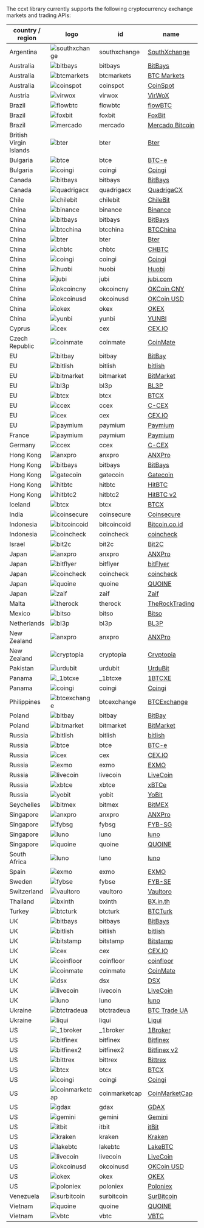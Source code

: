 The ccxt library currently supports the following cryptocurrency exchange markets and trading APIs:

|country / region       | logo                                                                                                                    | id            | name                                                 | ver | doc                                                                                          |
|-----------------------|-------------------------------------------------------------------------------------------------------------------------|---------------|------------------------------------------------------|:---:|:--------------------------------------------------------------------------------------------:|
|Argentina              |  ![southxchange](https://user-images.githubusercontent.com/1294454/27838912-4f94ec8a-60f6-11e7-9e5d-bbf9bd50a559.jpg)   | southxchange  | [SouthXchange](https://www.southxchange.com)         | *   |  [API](https://www.southxchange.com/Home/Api)                                                |
|Australia              |  ![bitbays](https://user-images.githubusercontent.com/1294454/27808599-983687d2-6051-11e7-8d95-80dfcbe5cbb4.jpg)        | bitbays       | [BitBays](https://bitbays.com)                       | 1   |  [API](https://bitbays.com/help/api/)                                                        |
|Australia              |  ![btcmarkets](https://user-images.githubusercontent.com/1294454/29142911-0e1acfc2-7d5c-11e7-98c4-07d9532b29d7.jpg)     | btcmarkets    | [BTC Markets](https://btcmarkets.net/)               | *   |  [API](https://github.com/BTCMarkets/API)                                                    |
|Australia              |  ![coinspot](https://user-images.githubusercontent.com/1294454/28208429-3cacdf9a-6896-11e7-854e-4c79a772a30f.jpg)       | coinspot      | [CoinSpot](https://www.coinspot.com.au)              | *   |  [API](https://www.coinspot.com.au/api)                                                      |
|Austria                |  ![virwox](https://user-images.githubusercontent.com/1294454/27766894-6da9d360-5eea-11e7-90aa-41f2711b7405.jpg)         | virwox        | [VirWoX](https://www.virwox.com)                     | *   |  [API](https://www.virwox.com/developers.php)                                                |
|Brazil                 |  ![flowbtc](https://user-images.githubusercontent.com/1294454/28162465-cd815d4c-67cf-11e7-8e57-438bea0523a2.jpg)        | flowbtc       | [flowBTC](https://trader.flowbtc.com)                | 1   |  [API](http://www.flowbtc.com.br/api/)                                                       |
|Brazil                 |  ![foxbit](https://user-images.githubusercontent.com/1294454/27991413-11b40d42-647f-11e7-91ee-78ced874dd09.jpg)         | foxbit        | [FoxBit](https://foxbit.exchange)                    | 1   |  [API](https://blinktrade.com/docs)                                                          |
|Brazil                 |  ![mercado](https://user-images.githubusercontent.com/1294454/27837060-e7c58714-60ea-11e7-9192-f05e86adb83f.jpg)        | mercado       | [Mercado Bitcoin](https://www.mercadobitcoin.com.br) | 3   |  [API](https://www.mercadobitcoin.com.br/api-doc)                                            |
|British Virgin Islands |  ![bter](https://user-images.githubusercontent.com/1294454/27980479-cfa3188c-6387-11e7-8191-93fc4184ba5c.jpg)           | bter          | [Bter](https://bter.com)                             | 2   |  [API](https://bter.com/api2)                                                                |
|Bulgaria               |  ![btce](https://user-images.githubusercontent.com/1294454/27843225-1b571514-611a-11e7-9208-2641a560b561.jpg)           | btce          | [BTC-e](https://btc-e.com)                           | 3   |  [API](https://btc-e.com/api/3/docs)                                                         |
|Bulgaria               |  ![coingi](https://user-images.githubusercontent.com/1294454/28619707-5c9232a8-7212-11e7-86d6-98fe5d15cc6e.jpg)         | coingi        | [Coingi](https://coingi.com)                         | *   |  [API](http://docs.coingi.apiary.io/)                                                        |
|Canada                 |  ![bitbays](https://user-images.githubusercontent.com/1294454/27808599-983687d2-6051-11e7-8d95-80dfcbe5cbb4.jpg)        | bitbays       | [BitBays](https://bitbays.com)                       | 1   |  [API](https://bitbays.com/help/api/)                                                        |
|Canada                 |  ![quadrigacx](https://user-images.githubusercontent.com/1294454/27766825-98a6d0de-5ee7-11e7-9fa4-38e11a2c6f52.jpg)     | quadrigacx    | [QuadrigaCX](https://www.quadrigacx.com)             | 2   |  [API](https://www.quadrigacx.com/api_info)                                                  |
|Chile                  |  ![chilebit](https://user-images.githubusercontent.com/1294454/27991414-1298f0d8-647f-11e7-9c40-d56409266336.jpg)       | chilebit      | [ChileBit](https://chilebit.net)                     | 1   |  [API](https://blinktrade.com/docs)                                                          |
|China                  |  ![binance](https://user-images.githubusercontent.com/1294454/29604020-d5483cdc-87ee-11e7-94c7-d1a8d9169293.jpg)        | binance       | [Binance](https://www.binance.com)                   | 1   |  [API](https://www.binance.com/restapipub.html)                                              |
|China                  |  ![bitbays](https://user-images.githubusercontent.com/1294454/27808599-983687d2-6051-11e7-8d95-80dfcbe5cbb4.jpg)        | bitbays       | [BitBays](https://bitbays.com)                       | 1   |  [API](https://bitbays.com/help/api/)                                                        |
|China                  |  ![btcchina](https://user-images.githubusercontent.com/1294454/27766368-465b3286-5ed6-11e7-9a11-0f6467e1d82b.jpg)       | btcchina      | [BTCChina](https://www.btcchina.com)                 | 1   |  [API](https://www.btcchina.com/apidocs)                                                     |
|China                  |  ![bter](https://user-images.githubusercontent.com/1294454/27980479-cfa3188c-6387-11e7-8191-93fc4184ba5c.jpg)           | bter          | [Bter](https://bter.com)                             | 2   |  [API](https://bter.com/api2)                                                                |
|China                  |  ![chbtc](https://user-images.githubusercontent.com/1294454/28555659-f0040dc2-7109-11e7-9d99-688a438bf9f4.jpg)          | chbtc         | [CHBTC](https://trade.chbtc.com/api)                 | 1   |  [API](https://www.chbtc.com/i/developer)                                                    |
|China                  |  ![coingi](https://user-images.githubusercontent.com/1294454/28619707-5c9232a8-7212-11e7-86d6-98fe5d15cc6e.jpg)         | coingi        | [Coingi](https://coingi.com)                         | *   |  [API](http://docs.coingi.apiary.io/)                                                        |
|China                  |  ![huobi](https://user-images.githubusercontent.com/1294454/27766569-15aa7b9a-5edd-11e7-9e7f-44791f4ee49c.jpg)          | huobi         | [Huobi](https://www.huobi.com)                       | 3   |  [API](https://github.com/huobiapi/API_Docs_en/wiki)                                         |
|China                  |  ![jubi](https://user-images.githubusercontent.com/1294454/27766581-9d397d9a-5edd-11e7-8fb9-5d8236c0e692.jpg)           | jubi          | [jubi.com](https://www.jubi.com)                     | 1   |  [API](https://www.jubi.com/help/api.html)                                                   |
|China                  |  ![okcoincny](https://user-images.githubusercontent.com/1294454/27766792-8be9157a-5ee5-11e7-926c-6d69b8d3378d.jpg)      | okcoincny     | [OKCoin CNY](https://www.okcoin.cn)                  | 1   |  [API](https://www.okcoin.cn/rest_getStarted.html)                                           |
|China                  |  ![okcoinusd](https://user-images.githubusercontent.com/1294454/27766791-89ffb502-5ee5-11e7-8a5b-c5950b68ac65.jpg)      | okcoinusd     | [OKCoin USD](https://www.okcoin.com)                 | 1   |  [API](https://www.okcoin.com/rest_getStarted.html)                                          |
|China                  |  ![okex](https://user-images.githubusercontent.com/1294454/29562593-9038a9bc-8742-11e7-91cc-8201f845bfc1.jpg)           | okex          | [OKEX](https://www.okex.com)                         | 1   |  [API](https://www.okex.com/rest_getStarted.html)                                            |
|China                  |  ![yunbi](https://user-images.githubusercontent.com/1294454/28570548-4d646c40-7147-11e7-9cf6-839b93e6d622.jpg)          | yunbi         | [YUNBI](https://yunbi.com)                           | 2   |  [API](https://yunbi.com/documents/api/guide)                                                |
|Cyprus                 |  ![cex](https://user-images.githubusercontent.com/1294454/27766442-8ddc33b0-5ed8-11e7-8b98-f786aef0f3c9.jpg)            | cex           | [CEX.IO](https://cex.io)                             | *   |  [API](https://cex.io/cex-api)                                                               |
|Czech Republic         |  ![coinmate](https://user-images.githubusercontent.com/1294454/27811229-c1efb510-606c-11e7-9a36-84ba2ce412d8.jpg)       | coinmate      | [CoinMate](https://coinmate.io)                      | *   |  [API](http://docs.coinmate.apiary.io)                                                       |
|EU                     |  ![bitbay](https://user-images.githubusercontent.com/1294454/27766132-978a7bd8-5ece-11e7-9540-bc96d1e9bbb8.jpg)         | bitbay        | [BitBay](https://bitbay.net)                         | *   |  [API](https://bitbay.net/public-api)                                                        |
|EU                     |  ![bitlish](https://user-images.githubusercontent.com/1294454/27766275-dcfc6c30-5ed3-11e7-839d-00a846385d0b.jpg)        | bitlish       | [bitlish](https://bitlish.com)                       | 1   |  [API](https://bitlish.com/api)                                                              |
|EU                     |  ![bitmarket](https://user-images.githubusercontent.com/1294454/27767256-a8555200-5ef9-11e7-96fd-469a65e2b0bd.jpg)      | bitmarket     | [BitMarket](https://www.bitmarket.pl)                | *   |  [API](https://www.bitmarket.net/docs.php?file=api_public.html)                              |
|EU                     |  ![bl3p](https://user-images.githubusercontent.com/1294454/28501752-60c21b82-6feb-11e7-818b-055ee6d0e754.jpg)           | bl3p          | [BL3P](https://bl3p.eu)                              | 1   |  [API](https://github.com/BitonicNL/bl3p-api/tree/master/docs)                               |
|EU                     |  ![btcx](https://user-images.githubusercontent.com/1294454/27766385-9fdcc98c-5ed6-11e7-8f14-66d5e5cd47e6.jpg)           | btcx          | [BTCX](https://btc-x.is)                             | 1   |  [API](https://btc-x.is/custom/api-document.html)                                            |
|EU                     |  ![ccex](https://user-images.githubusercontent.com/1294454/27766433-16881f90-5ed8-11e7-92f8-3d92cc747a6c.jpg)           | ccex          | [C-CEX](https://c-cex.com)                           | *   |  [API](https://c-cex.com/?id=api)                                                            |
|EU                     |  ![cex](https://user-images.githubusercontent.com/1294454/27766442-8ddc33b0-5ed8-11e7-8b98-f786aef0f3c9.jpg)            | cex           | [CEX.IO](https://cex.io)                             | *   |  [API](https://cex.io/cex-api)                                                               |
|EU                     |  ![paymium](https://user-images.githubusercontent.com/1294454/27790564-a945a9d4-5ff9-11e7-9d2d-b635763f2f24.jpg)        | paymium       | [Paymium](https://www.paymium.com)                   | 1   |  [API](https://github.com/Paymium/api-documentation)                                         |
|France                 |  ![paymium](https://user-images.githubusercontent.com/1294454/27790564-a945a9d4-5ff9-11e7-9d2d-b635763f2f24.jpg)        | paymium       | [Paymium](https://www.paymium.com)                   | 1   |  [API](https://github.com/Paymium/api-documentation)                                         |
|Germany                |  ![ccex](https://user-images.githubusercontent.com/1294454/27766433-16881f90-5ed8-11e7-92f8-3d92cc747a6c.jpg)           | ccex          | [C-CEX](https://c-cex.com)                           | *   |  [API](https://c-cex.com/?id=api)                                                            |
|Hong Kong              |  ![anxpro](https://user-images.githubusercontent.com/1294454/27765983-fd8595da-5ec9-11e7-82e3-adb3ab8c2612.jpg)         | anxpro        | [ANXPro](https://anxpro.com)                         | 2   |  [API](http://docs.anxv2.apiary.io)                                                          |
|Hong Kong              |  ![bitbays](https://user-images.githubusercontent.com/1294454/27808599-983687d2-6051-11e7-8d95-80dfcbe5cbb4.jpg)        | bitbays       | [BitBays](https://bitbays.com)                       | 1   |  [API](https://bitbays.com/help/api/)                                                        |
|Hong Kong              |  ![gatecoin](https://user-images.githubusercontent.com/1294454/28646817-508457f2-726c-11e7-9eeb-3528d2413a58.jpg)       | gatecoin      | [Gatecoin](https://gatecoin.com)                     | *   |  [API](https://gatecoin.com/api)                                                             |
|Hong Kong              |  ![hitbtc](https://user-images.githubusercontent.com/1294454/27766555-8eaec20e-5edc-11e7-9c5b-6dc69fc42f5e.jpg)         | hitbtc        | [HitBTC](https://hitbtc.com)                         | 1   |  [API](https://hitbtc.com/api)                                                               |
|Hong Kong              |  ![hitbtc2](https://user-images.githubusercontent.com/1294454/27766555-8eaec20e-5edc-11e7-9c5b-6dc69fc42f5e.jpg)        | hitbtc2       | [HitBTC v2](https://hitbtc.com)                      | 2   |  [API](https://api.hitbtc.com/api/2/explore)                                                 |
|Iceland                |  ![btcx](https://user-images.githubusercontent.com/1294454/27766385-9fdcc98c-5ed6-11e7-8f14-66d5e5cd47e6.jpg)           | btcx          | [BTCX](https://btc-x.is)                             | 1   |  [API](https://btc-x.is/custom/api-document.html)                                            |
|India                  |  ![coinsecure](https://user-images.githubusercontent.com/1294454/27766472-9cbd200a-5ed9-11e7-9551-2267ad7bac08.jpg)     | coinsecure    | [Coinsecure](https://coinsecure.in)                  | 1   |  [API](https://api.coinsecure.in)                                                            |
|Indonesia              |  ![bitcoincoid](https://user-images.githubusercontent.com/1294454/27766138-043c7786-5ecf-11e7-882b-809c14f38b53.jpg)    | bitcoincoid   | [Bitcoin.co.id](https://www.bitcoin.co.id)           | *   |  [API](https://vip.bitcoin.co.id/downloads/BITCOINCOID-API-DOCUMENTATION.pdf)                |
|Indonesia              |  ![coincheck](https://user-images.githubusercontent.com/1294454/27766464-3b5c3c74-5ed9-11e7-840e-31b32968e1da.jpg)      | coincheck     | [coincheck](https://coincheck.com)                   | *   |  [API](https://coincheck.com/documents/exchange/api)                                         |
|Israel                 |  ![bit2c](https://user-images.githubusercontent.com/1294454/27766119-3593220e-5ece-11e7-8b3a-5a041f6bcc3f.jpg)          | bit2c         | [Bit2C](https://www.bit2c.co.il)                     | *   |  [API](https://www.bit2c.co.il/home/api)                                                     |
|Japan                  |  ![anxpro](https://user-images.githubusercontent.com/1294454/27765983-fd8595da-5ec9-11e7-82e3-adb3ab8c2612.jpg)         | anxpro        | [ANXPro](https://anxpro.com)                         | 2   |  [API](http://docs.anxv2.apiary.io)                                                          |
|Japan                  |  ![bitflyer](https://user-images.githubusercontent.com/1294454/28051642-56154182-660e-11e7-9b0d-6042d1e6edd8.jpg)       | bitflyer      | [bitFlyer](https://bitflyer.jp)                      | 1   |  [API](https://bitflyer.jp/API)                                                              |
|Japan                  |  ![coincheck](https://user-images.githubusercontent.com/1294454/27766464-3b5c3c74-5ed9-11e7-840e-31b32968e1da.jpg)      | coincheck     | [coincheck](https://coincheck.com)                   | *   |  [API](https://coincheck.com/documents/exchange/api)                                         |
|Japan                  |  ![quoine](https://user-images.githubusercontent.com/1294454/27766844-9615a4e8-5ee8-11e7-8814-fcd004db8cdd.jpg)         | quoine        | [QUOINE](https://www.quoine.com)                     | 2   |  [API](https://developers.quoine.com)                                                        |
|Japan                  |  ![zaif](https://user-images.githubusercontent.com/1294454/27766927-39ca2ada-5eeb-11e7-972f-1b4199518ca6.jpg)           | zaif          | [Zaif](https://zaif.jp)                              | 1   |  [API](http://techbureau-api-document.readthedocs.io/ja/latest/index.html)                   |
|Malta                  |  ![therock](https://user-images.githubusercontent.com/1294454/27766869-75057fa2-5ee9-11e7-9a6f-13e641fa4707.jpg)        | therock       | [TheRockTrading](https://therocktrading.com)         | 1   |  [API](https://api.therocktrading.com/doc/v1/index.html)                                     |
|Mexico                 |  ![bitso](https://user-images.githubusercontent.com/1294454/27766335-715ce7aa-5ed5-11e7-88a8-173a27bb30fe.jpg)          | bitso         | [Bitso](https://bitso.com)                           | 3   |  [API](https://bitso.com/api_info)                                                           |
|Netherlands            |  ![bl3p](https://user-images.githubusercontent.com/1294454/28501752-60c21b82-6feb-11e7-818b-055ee6d0e754.jpg)           | bl3p          | [BL3P](https://bl3p.eu)                              | 1   |  [API](https://github.com/BitonicNL/bl3p-api/tree/master/docs)                               |
|New Zealand            |  ![anxpro](https://user-images.githubusercontent.com/1294454/27765983-fd8595da-5ec9-11e7-82e3-adb3ab8c2612.jpg)         | anxpro        | [ANXPro](https://anxpro.com)                         | 2   |  [API](http://docs.anxv2.apiary.io)                                                          |
|New Zealand            |  ![cryptopia](https://user-images.githubusercontent.com/1294454/29484394-7b4ea6e2-84c6-11e7-83e5-1fccf4b2dc81.jpg)      | cryptopia     | [Cryptopia](https://www.cryptopia.co.nz)             | *   |  [API](https://www.cryptopia.co.nz/Forum/Thread/255)                                         |
|Pakistan               |  ![urdubit](https://user-images.githubusercontent.com/1294454/27991453-156bf3ae-6480-11e7-82eb-7295fe1b5bb4.jpg)        | urdubit       | [UrduBit](https://urdubit.com)                       | 1   |  [API](https://blinktrade.com/docs)                                                          |
|Panama                 |  ![_1btcxe](https://user-images.githubusercontent.com/1294454/27766049-2b294408-5ecc-11e7-85cc-adaff013dc1a.jpg)        | _1btcxe       | [1BTCXE](https://1btcxe.com)                         | *   |  [API](https://1btcxe.com/api-docs.php)                                                      |
|Panama                 |  ![coingi](https://user-images.githubusercontent.com/1294454/28619707-5c9232a8-7212-11e7-86d6-98fe5d15cc6e.jpg)         | coingi        | [Coingi](https://coingi.com)                         | *   |  [API](http://docs.coingi.apiary.io/)                                                        |
|Philippines            |  ![btcexchange](https://user-images.githubusercontent.com/1294454/27993052-4c92911a-64aa-11e7-96d8-ec6ac3435757.jpg)    | btcexchange   | [BTCExchange](https://www.btcexchange.ph)            | *   |  [API](https://github.com/BTCTrader/broker-api-docs)                                         |
|Poland                 |  ![bitbay](https://user-images.githubusercontent.com/1294454/27766132-978a7bd8-5ece-11e7-9540-bc96d1e9bbb8.jpg)         | bitbay        | [BitBay](https://bitbay.net)                         | *   |  [API](https://bitbay.net/public-api)                                                        |
|Poland                 |  ![bitmarket](https://user-images.githubusercontent.com/1294454/27767256-a8555200-5ef9-11e7-96fd-469a65e2b0bd.jpg)      | bitmarket     | [BitMarket](https://www.bitmarket.pl)                | *   |  [API](https://www.bitmarket.net/docs.php?file=api_public.html)                              |
|Russia                 |  ![bitlish](https://user-images.githubusercontent.com/1294454/27766275-dcfc6c30-5ed3-11e7-839d-00a846385d0b.jpg)        | bitlish       | [bitlish](https://bitlish.com)                       | 1   |  [API](https://bitlish.com/api)                                                              |
|Russia                 |  ![btce](https://user-images.githubusercontent.com/1294454/27843225-1b571514-611a-11e7-9208-2641a560b561.jpg)           | btce          | [BTC-e](https://btc-e.com)                           | 3   |  [API](https://btc-e.com/api/3/docs)                                                         |
|Russia                 |  ![cex](https://user-images.githubusercontent.com/1294454/27766442-8ddc33b0-5ed8-11e7-8b98-f786aef0f3c9.jpg)            | cex           | [CEX.IO](https://cex.io)                             | *   |  [API](https://cex.io/cex-api)                                                               |
|Russia                 |  ![exmo](https://user-images.githubusercontent.com/1294454/27766491-1b0ea956-5eda-11e7-9225-40d67b481b8d.jpg)           | exmo          | [EXMO](https://exmo.me)                              | 1   |  [API](https://exmo.me/ru/api_doc)                                                           |
|Russia                 |  ![livecoin](https://user-images.githubusercontent.com/1294454/27980768-f22fc424-638a-11e7-89c9-6010a54ff9be.jpg)       | livecoin      | [LiveCoin](https://www.livecoin.net)                 | *   |  [API](https://www.livecoin.net/api?lang=en)                                                 |
|Russia                 |  ![xbtce](https://user-images.githubusercontent.com/1294454/28059414-e235970c-662c-11e7-8c3a-08e31f78684b.jpg)          | xbtce         | [xBTCe](https://www.xbtce.com)                       | 1   |  [API](https://www.xbtce.com/tradeapi)                                                       |
|Russia                 |  ![yobit](https://user-images.githubusercontent.com/1294454/27766910-cdcbfdae-5eea-11e7-9859-03fea873272d.jpg)          | yobit         | [YoBit](https://www.yobit.net)                       | 3   |  [API](https://www.yobit.net/en/api/)                                                        |
|Seychelles             |  ![bitmex](https://user-images.githubusercontent.com/1294454/27766319-f653c6e6-5ed4-11e7-933d-f0bc3699ae8f.jpg)         | bitmex        | [BitMEX](https://www.bitmex.com)                     | 1   |  [API](https://www.bitmex.com/app/apiOverview)                                               |
|Singapore              |  ![anxpro](https://user-images.githubusercontent.com/1294454/27765983-fd8595da-5ec9-11e7-82e3-adb3ab8c2612.jpg)         | anxpro        | [ANXPro](https://anxpro.com)                         | 2   |  [API](http://docs.anxv2.apiary.io)                                                          |
|Singapore              |  ![fybsg](https://user-images.githubusercontent.com/1294454/27766513-3364d56a-5edb-11e7-9e6b-d5898bb89c81.jpg)          | fybsg         | [FYB-SG](https://www.fybsg.com)                      | *   |  [API](http://docs.fyb.apiary.io)                                                            |
|Singapore              |  ![luno](https://user-images.githubusercontent.com/1294454/27766607-8c1a69d8-5ede-11e7-930c-540b5eb9be24.jpg)           | luno          | [luno](https://www.luno.com)                         | 1   |  [API](https://www.luno.com/en/api)                                                          |
|Singapore              |  ![quoine](https://user-images.githubusercontent.com/1294454/27766844-9615a4e8-5ee8-11e7-8814-fcd004db8cdd.jpg)         | quoine        | [QUOINE](https://www.quoine.com)                     | 2   |  [API](https://developers.quoine.com)                                                        |
|South Africa           |  ![luno](https://user-images.githubusercontent.com/1294454/27766607-8c1a69d8-5ede-11e7-930c-540b5eb9be24.jpg)           | luno          | [luno](https://www.luno.com)                         | 1   |  [API](https://www.luno.com/en/api)                                                          |
|Spain                  |  ![exmo](https://user-images.githubusercontent.com/1294454/27766491-1b0ea956-5eda-11e7-9225-40d67b481b8d.jpg)           | exmo          | [EXMO](https://exmo.me)                              | 1   |  [API](https://exmo.me/ru/api_doc)                                                           |
|Sweden                 |  ![fybse](https://user-images.githubusercontent.com/1294454/27766512-31019772-5edb-11e7-8241-2e675e6797f1.jpg)          | fybse         | [FYB-SE](https://www.fybse.se)                       | *   |  [API](http://docs.fyb.apiary.io)                                                            |
|Switzerland            |  ![vaultoro](https://user-images.githubusercontent.com/1294454/27766880-f205e870-5ee9-11e7-8fe2-0d5b15880752.jpg)       | vaultoro      | [Vaultoro](https://www.vaultoro.com)                 | 1   |  [API](https://api.vaultoro.com)                                                             |
|Thailand               |  ![bxinth](https://user-images.githubusercontent.com/1294454/27766412-567b1eb4-5ed7-11e7-94a8-ff6a3884f6c5.jpg)         | bxinth        | [BX.in.th](https://bx.in.th)                         | *   |  [API](https://bx.in.th/info/api)                                                            |
|Turkey                 |  ![btcturk](https://user-images.githubusercontent.com/1294454/27992709-18e15646-64a3-11e7-9fa2-b0950ec7712f.jpg)        | btcturk       | [BTCTurk](https://www.btcturk.com)                   | *   |  [API](https://github.com/BTCTrader/broker-api-docs)                                         |
|UK                     |  ![bitbays](https://user-images.githubusercontent.com/1294454/27808599-983687d2-6051-11e7-8d95-80dfcbe5cbb4.jpg)        | bitbays       | [BitBays](https://bitbays.com)                       | 1   |  [API](https://bitbays.com/help/api/)                                                        |
|UK                     |  ![bitlish](https://user-images.githubusercontent.com/1294454/27766275-dcfc6c30-5ed3-11e7-839d-00a846385d0b.jpg)        | bitlish       | [bitlish](https://bitlish.com)                       | 1   |  [API](https://bitlish.com/api)                                                              |
|UK                     |  ![bitstamp](https://user-images.githubusercontent.com/1294454/27786377-8c8ab57e-5fe9-11e7-8ea4-2b05b6bcceec.jpg)       | bitstamp      | [Bitstamp](https://www.bitstamp.net)                 | 2   |  [API](https://www.bitstamp.net/api)                                                         |
|UK                     |  ![cex](https://user-images.githubusercontent.com/1294454/27766442-8ddc33b0-5ed8-11e7-8b98-f786aef0f3c9.jpg)            | cex           | [CEX.IO](https://cex.io)                             | *   |  [API](https://cex.io/cex-api)                                                               |
|UK                     |  ![coinfloor](https://user-images.githubusercontent.com/1294454/28246081-623fc164-6a1c-11e7-913f-bac0d5576c90.jpg)      | coinfloor     | [coinfloor](https://www.coinfloor.co.uk)             | *   |  [API](https://github.com/coinfloor/api)                                                     |
|UK                     |  ![coinmate](https://user-images.githubusercontent.com/1294454/27811229-c1efb510-606c-11e7-9a36-84ba2ce412d8.jpg)       | coinmate      | [CoinMate](https://coinmate.io)                      | *   |  [API](http://docs.coinmate.apiary.io)                                                       |
|UK                     |  ![dsx](https://user-images.githubusercontent.com/1294454/27990275-1413158a-645a-11e7-931c-94717f7510e3.jpg)            | dsx           | [DSX](https://dsx.uk)                                | *   |  [API](https://api.dsx.uk)                                                                   |
|UK                     |  ![livecoin](https://user-images.githubusercontent.com/1294454/27980768-f22fc424-638a-11e7-89c9-6010a54ff9be.jpg)       | livecoin      | [LiveCoin](https://www.livecoin.net)                 | *   |  [API](https://www.livecoin.net/api?lang=en)                                                 |
|UK                     |  ![luno](https://user-images.githubusercontent.com/1294454/27766607-8c1a69d8-5ede-11e7-930c-540b5eb9be24.jpg)           | luno          | [luno](https://www.luno.com)                         | 1   |  [API](https://www.luno.com/en/api)                                                          |
|Ukraine                |  ![btctradeua](https://user-images.githubusercontent.com/1294454/27941483-79fc7350-62d9-11e7-9f61-ac47f28fcd96.jpg)     | btctradeua    | [BTC Trade UA](https://btc-trade.com.ua)             | *   |  [API](https://docs.google.com/document/d/1ocYA0yMy_RXd561sfG3qEPZ80kyll36HUxvCRe5GbhE/edit) |
|Ukraine                |  ![liqui](https://user-images.githubusercontent.com/1294454/27982022-75aea828-63a0-11e7-9511-ca584a8edd74.jpg)          | liqui         | [Liqui](https://liqui.io)                            | 3   |  [API](https://liqui.io/api)                                                                 |
|US                     |  ![_1broker](https://user-images.githubusercontent.com/1294454/27766021-420bd9fc-5ecb-11e7-8ed6-56d0081efed2.jpg)       | _1broker      | [1Broker](https://1broker.com)                       | 2   |  [API](https://1broker.com/?c=en/content/api-documentation)                                  |
|US                     |  ![bitfinex](https://user-images.githubusercontent.com/1294454/27766244-e328a50c-5ed2-11e7-947b-041416579bb3.jpg)       | bitfinex      | [Bitfinex](https://www.bitfinex.com)                 | 1   |  [API](https://bitfinex.readme.io/v1/docs)                                                   |
|US                     |  ![bitfinex2](https://user-images.githubusercontent.com/1294454/27766244-e328a50c-5ed2-11e7-947b-041416579bb3.jpg)      | bitfinex2     | [Bitfinex v2](https://www.bitfinex.com)              | 2   |  [API](https://bitfinex.readme.io/v2/docs)                                                   |
|US                     |  ![bittrex](https://user-images.githubusercontent.com/1294454/27766352-cf0b3c26-5ed5-11e7-82b7-f3826b7a97d8.jpg)        | bittrex       | [Bittrex](https://bittrex.com)                       | 1.1 |  [API](https://bittrex.com/Home/Api)                                                         |
|US                     |  ![btcx](https://user-images.githubusercontent.com/1294454/27766385-9fdcc98c-5ed6-11e7-8f14-66d5e5cd47e6.jpg)           | btcx          | [BTCX](https://btc-x.is)                             | 1   |  [API](https://btc-x.is/custom/api-document.html)                                            |
|US                     |  ![coingi](https://user-images.githubusercontent.com/1294454/28619707-5c9232a8-7212-11e7-86d6-98fe5d15cc6e.jpg)         | coingi        | [Coingi](https://coingi.com)                         | *   |  [API](http://docs.coingi.apiary.io/)                                                        |
|US                     |  ![coinmarketcap](https://user-images.githubusercontent.com/1294454/28244244-9be6312a-69ed-11e7-99c1-7c1797275265.jpg)  | coinmarketcap | [CoinMarketCap](https://coinmarketcap.com)           | 1   |  [API](https://coinmarketcap.com/api)                                                        |
|US                     |  ![gdax](https://user-images.githubusercontent.com/1294454/27766527-b1be41c6-5edb-11e7-95f6-5b496c469e2c.jpg)           | gdax          | [GDAX](https://www.gdax.com)                         | *   |  [API](https://docs.gdax.com)                                                                |
|US                     |  ![gemini](https://user-images.githubusercontent.com/1294454/27816857-ce7be644-6096-11e7-82d6-3c257263229c.jpg)         | gemini        | [Gemini](https://gemini.com)                         | 1   |  [API](https://docs.gemini.com/rest-api)                                                     |
|US                     |  ![itbit](https://user-images.githubusercontent.com/1294454/27822159-66153620-60ad-11e7-89e7-005f6d7f3de0.jpg)          | itbit         | [itBit](https://www.itbit.com)                       | 1   |  [API](https://api.itbit.com/docs)                                                           |
|US                     |  ![kraken](https://user-images.githubusercontent.com/1294454/27766599-22709304-5ede-11e7-9de1-9f33732e1509.jpg)         | kraken        | [Kraken](https://www.kraken.com)                     | 0   |  [API](https://www.kraken.com/en-us/help/api)                                                |
|US                     |  ![lakebtc](https://user-images.githubusercontent.com/1294454/28074120-72b7c38a-6660-11e7-92d9-d9027502281d.jpg)        | lakebtc       | [LakeBTC](https://www.lakebtc.com)                   | 2   |  [API](https://www.lakebtc.com/s/api_v2)                                                     |
|US                     |  ![livecoin](https://user-images.githubusercontent.com/1294454/27980768-f22fc424-638a-11e7-89c9-6010a54ff9be.jpg)       | livecoin      | [LiveCoin](https://www.livecoin.net)                 | *   |  [API](https://www.livecoin.net/api?lang=en)                                                 |
|US                     |  ![okcoinusd](https://user-images.githubusercontent.com/1294454/27766791-89ffb502-5ee5-11e7-8a5b-c5950b68ac65.jpg)      | okcoinusd     | [OKCoin USD](https://www.okcoin.com)                 | 1   |  [API](https://www.okcoin.com/rest_getStarted.html)                                          |
|US                     |  ![okex](https://user-images.githubusercontent.com/1294454/29562593-9038a9bc-8742-11e7-91cc-8201f845bfc1.jpg)           | okex          | [OKEX](https://www.okex.com)                         | 1   |  [API](https://www.okex.com/rest_getStarted.html)                                            |
|US                     |  ![poloniex](https://user-images.githubusercontent.com/1294454/27766817-e9456312-5ee6-11e7-9b3c-b628ca5626a5.jpg)       | poloniex      | [Poloniex](https://poloniex.com)                     | *   |  [API](https://poloniex.com/support/api/)                                                    |
|Venezuela              |  ![surbitcoin](https://user-images.githubusercontent.com/1294454/27991511-f0a50194-6481-11e7-99b5-8f02932424cc.jpg)     | surbitcoin    | [SurBitcoin](https://surbitcoin.com)                 | 1   |  [API](https://blinktrade.com/docs)                                                          |
|Vietnam                |  ![quoine](https://user-images.githubusercontent.com/1294454/27766844-9615a4e8-5ee8-11e7-8814-fcd004db8cdd.jpg)         | quoine        | [QUOINE](https://www.quoine.com)                     | 2   |  [API](https://developers.quoine.com)                                                        |
|Vietnam                |  ![vbtc](https://user-images.githubusercontent.com/1294454/27991481-1f53d1d8-6481-11e7-884e-21d17e7939db.jpg)           | vbtc          | [VBTC](https://vbtc.exchange)                        | 1   |  [API](https://blinktrade.com/docs)                                                          |


